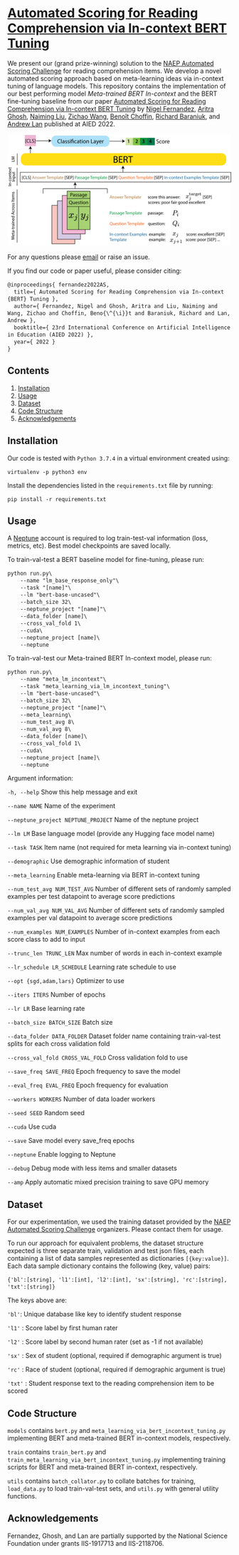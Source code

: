# [Automated Scoring for Reading Comprehension via In-context BERT Tuning](https://arxiv.org/abs/2205.09864)

We present our (grand prize-winning) solution to the [NAEP Automated Scoring Challenge](https://github.com/NAEP-AS-Challenge/info) for reading comprehension items. We develop a novel automated scoring approach based on meta-learning ideas via in-context tuning of language models. This repository contains the implementation of our best performing model *Meta-trained BERT In-context* and the BERT fine-tuning baseline from our paper [Automated Scoring for Reading Comprehension via In-context BERT Tuning](https://arxiv.org/abs/2205.09864) by [Nigel Fernandez](https://www.linkedin.com/in/ni9elf/), [Aritra Ghosh](https://arghosh.github.io), [Naiming Liu](https://www.linkedin.com/in/naiming-liu-lucy0817/), [Zichao Wang](https://zw16.web.rice.edu), [Benoît Choffin](https://benoitchoffin.github.io/about/), [Richard Baraniuk](https://richb.rice.edu), and [Andrew Lan](https://people.umass.edu/~andrewlan) published at AIED 2022.

<p align="center">
  <img src="img/model_architecture.png">
</p>

For any questions please [email](mailto:nigel@cs.umass.edu) or raise an issue.

If you find our code or paper useful, please consider citing:
```
@inproceedings{ fernandez2022AS,
  title={ Automated Scoring for Reading Comprehension via In-context {BERT} Tuning },
  author={ Fernandez, Nigel and Ghosh, Aritra and Liu, Naiming and Wang, Zichao and Choffin, Beno{\^{\i}}t and Baraniuk, Richard and Lan, Andrew },
  booktitle={ 23rd International Conference on Artificial Intelligence in Education (AIED 2022) },
  year={ 2022 }
}
```



## Contents

1. [Installation](#installation)
2. [Usage](#usage)
3. [Dataset](#dataset)
4. [Code Structure](#code-structure)
5. [Acknowledgements](#acknowledgements)

    

## Installation

Our code is tested with `Python 3.7.4` in a virtual environment created using:

```
virtualenv -p python3 env
```

Install the dependencies listed in the `requirements.txt` file by running:
```
pip install -r requirements.txt
```



## Usage
A [Neptune](https://neptune.ai) account is required to log train-test-val information (loss, metrics, etc). Best model checkpoints are saved locally.

To train-val-test a BERT baseline model for fine-tuning, please run:
```
python run.py\
    --name "lm_base_response_only"\
    --task "[name]"\
    --lm "bert-base-uncased"\
    --batch_size 32\
    --neptune_project "[name]"\
    --data_folder [name]\
    --cross_val_fold 1\
    --cuda\
    --neptune_project [name]\
    --neptune
```
To train-val-test our Meta-trained BERT In-context model, please run:
```
python run.py\
    --name "meta_lm_incontext"\
    --task "meta_learning_via_lm_incontext_tuning"\
    --lm "bert-base-uncased"\
    --batch_size 32\
    --neptune_project "[name]"\
    --meta_learning\
    --num_test_avg 8\
    --num_val_avg 8\
    --data_folder [name]\
    --cross_val_fold 1\
    --cuda\
    --neptune_project [name]\
    --neptune
```


Argument information:

`-h, --help` Show this help message and exit

`--name NAME` Name of the experiment

`--neptune_project NEPTUNE_PROJECT` Name of the neptune project

`--lm LM` Base language model (provide any Hugging face model name)

`--task TASK` Item name (not required for meta learning via in-context tuning)

`--demographic` Use demographic information of student

`--meta_learning` Enable meta-learning via BERT in-context tuning
  
`--num_test_avg NUM_TEST_AVG` Number of different sets of randomly sampled examples per test datapoint to average score predictions
  
`--num_val_avg NUM_VAL_AVG` Number of different sets of randomly sampled examples per val datapoint to average score predictions
  
`--num_examples NUM_EXAMPLES` Number of in-context examples from each score class to add to input
  
`--trunc_len TRUNC_LEN` Max number of words in each in-context example
  
`--lr_schedule LR_SCHEDULE` Learning rate schedule to use
  
`--opt {sgd,adam,lars}` Optimizer to use
  
`--iters ITERS` Number of epochs
  
`--lr LR` Base learning rate
  
`--batch_size BATCH_SIZE` Batch size
  
`--data_folder DATA_FOLDER` Dataset folder name containing train-val-test splits for each cross validation fold
  
`--cross_val_fold CROSS_VAL_FOLD` Cross validation fold to use
  
`--save_freq SAVE_FREQ` Epoch frequency to save the model
  
`--eval_freq EVAL_FREQ` Epoch frequency for evaluation
  
`--workers WORKERS` Number of data loader workers
  
`--seed SEED` Random seed

`--cuda` Use cuda
  
`--save` Save model every save_freq epochs
  
`--neptune` Enable logging to Neptune
  
`--debug` Debug mode with less items and smaller datasets
  
`--amp` Apply automatic mixed precision training to save GPU memory



## Dataset 
For our experimentation, we used the training dataset provided by the [NAEP Automated Scoring Challenge](https://github.com/NAEP-AS-Challenge/info) organizers. Please contact them for usage.

To run our approach for equivalent problems, the dataset structure expected is three separate train, validation and test json files, each containing a list of data samples represented as dictionaries `[{key:value}]`. Each data sample dictionary contains the following (key, value) pairs:
```
{'bl':[string], 'l1':[int], 'l2':[int], 'sx':[string], 'rc':[string], 'txt':[string]}  
```

The keys above are:

`'bl'`: Unique database like key to identify student response

`'l1'` : Score label by first human rater 

`'l2'` : Score label by second human rater (set as -1 if not available)

`'sx'` : Sex of student (optional, required if demographic argument is true)

`'rc'` : Race of student (optional, required if demographic argument is true)

`'txt'` : Student response text to the reading comprehension item to be scored 



## Code Structure
`models` contains `bert.py` and `meta_learning_via_bert_incontext_tuning.py` implementing BERT and meta-trained BERT in-context models, respectively.

`train` contains `train_bert.py` and `train_meta_learning_via_bert_incontext_tuning.py` implementing training scripts for BERT and meta-trained BERT in-context, respectively. 

`utils` contains `batch_collator.py` to collate batches for training, `load_data.py` to load train-val-test sets, and `utils.py` with general utility functions.



## Acknowledgements
Fernandez, Ghosh, and Lan are partially supported by the National Science Foundation under grants IIS-1917713 and IIS-2118706.